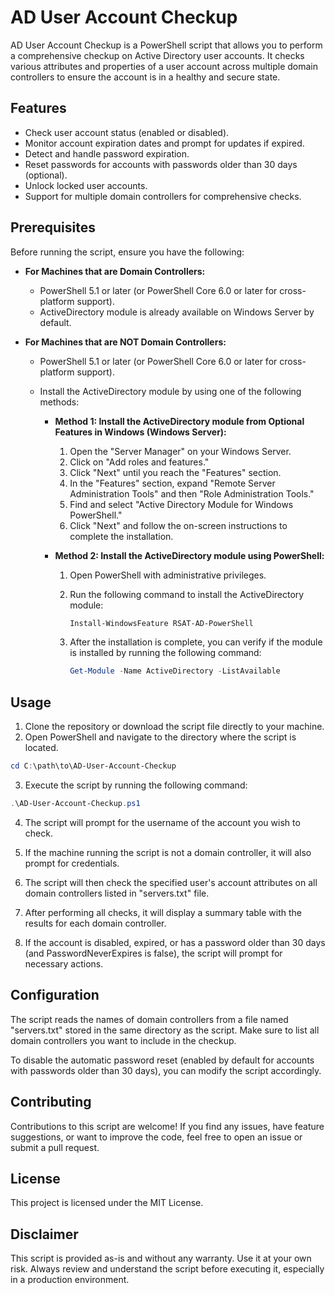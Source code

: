 # AD User Account Checkup

AD User Account Checkup is a PowerShell script that allows you to perform a comprehensive checkup on Active Directory user accounts. It checks various attributes and properties of a user account across multiple domain controllers to ensure the account is in a healthy and secure state.

## Features

- Check user account status (enabled or disabled).
- Monitor account expiration dates and prompt for updates if expired.
- Detect and handle password expiration.
- Reset passwords for accounts with passwords older than 30 days (optional).
- Unlock locked user accounts.
- Support for multiple domain controllers for comprehensive checks.

## Prerequisites

Before running the script, ensure you have the following:

- **For Machines that are Domain Controllers:**
  - PowerShell 5.1 or later (or PowerShell Core 6.0 or later for cross-platform support).
  - ActiveDirectory module is already available on Windows Server by default.

- **For Machines that are NOT Domain Controllers:**
  - PowerShell 5.1 or later (or PowerShell Core 6.0 or later for cross-platform support).
  - Install the ActiveDirectory module by using one of the following methods:

    - **Method 1: Install the ActiveDirectory module from Optional Features in Windows (Windows Server):**
      1. Open the "Server Manager" on your Windows Server.
      2. Click on "Add roles and features."
      3. Click "Next" until you reach the "Features" section.
      4. In the "Features" section, expand "Remote Server Administration Tools" and then "Role Administration Tools."
      5. Find and select "Active Directory Module for Windows PowerShell."
      6. Click "Next" and follow the on-screen instructions to complete the installation.

    - **Method 2: Install the ActiveDirectory module using PowerShell:**
      1. Open PowerShell with administrative privileges.
      2. Run the following command to install the ActiveDirectory module:

         ```powershell
         Install-WindowsFeature RSAT-AD-PowerShell
         ```

      3. After the installation is complete, you can verify if the module is installed by running the following command:

         ```powershell
         Get-Module -Name ActiveDirectory -ListAvailable
         ```

## Usage

1. Clone the repository or download the script file directly to your machine.
2. Open PowerShell and navigate to the directory where the script is located.

```powershell
cd C:\path\to\AD-User-Account-Checkup
```

3. Execute the script by running the following command:

```powershell
.\AD-User-Account-Checkup.ps1
```

4. The script will prompt for the username of the account you wish to check.

5. If the machine running the script is not a domain controller, it will also prompt for credentials.

6. The script will then check the specified user's account attributes on all domain controllers listed in "servers.txt" file.

7. After performing all checks, it will display a summary table with the results for each domain controller.

8. If the account is disabled, expired, or has a password older than 30 days (and PasswordNeverExpires is false), the script will prompt for necessary actions.

## Configuration

The script reads the names of domain controllers from a file named "servers.txt" stored in the same directory as the script. Make sure to list all domain controllers you want to include in the checkup.

To disable the automatic password reset (enabled by default for accounts with passwords older than 30 days), you can modify the script accordingly.

## Contributing

Contributions to this script are welcome! If you find any issues, have feature suggestions, or want to improve the code, feel free to open an issue or submit a pull request.

## License

This project is licensed under the MIT License.

## Disclaimer

This script is provided as-is and without any warranty. Use it at your own risk. Always review and understand the script before executing it, especially in a production environment.